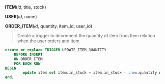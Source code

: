 **ITEM**(_id_, title, stock)

**USER**(_id_, name)

**ORDER_ITEM**(_id_, quantity, item_id, user_id)

> Create a trigger to decrement the quantity of item from Item relation when the user orders and item.

```sql
create or replace TRIGGER UPDATE_ITEM_QUANTITY
    BEFORE INSERT
    ON ORDER_ITEM
    FOR EACH ROW
BEGIN
        update item set item.in_stock = item.in_stock - :new.quantity where item.id = :new.item_id;
end;
```
